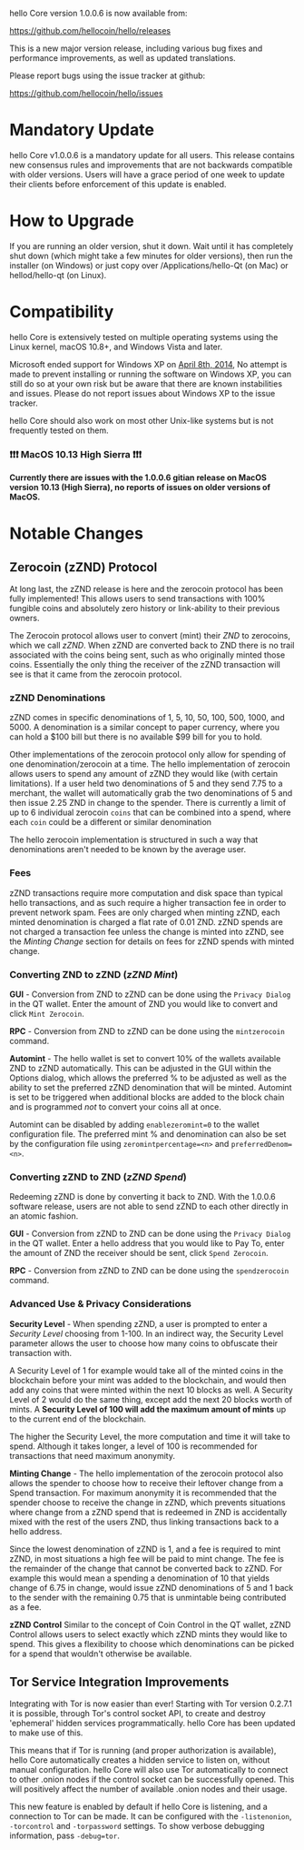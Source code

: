 hello Core version 1.0.0.6 is now available from:

  <https://github.com/hellocoin/hello/releases>

This is a new major version release, including various bug fixes and
performance improvements, as well as updated translations.

Please report bugs using the issue tracker at github:

  <https://github.com/hellocoin/hello/issues>

Mandatory Update
==============

hello Core v1.0.0.6 is a mandatory update for all users. This release contains new consensus rules and improvements that are not backwards compatible with older versions. Users will have a grace period of one week to update their clients before enforcement of this update is enabled.


How to Upgrade
==============

If you are running an older version, shut it down. Wait until it has completely shut down (which might take a few minutes for older versions), then run the installer (on Windows) or just copy over /Applications/hello-Qt (on Mac) or hellod/hello-qt (on Linux).

Compatibility
==============

hello Core is extensively tested on multiple operating systems using
the Linux kernel, macOS 10.8+, and Windows Vista and later.

Microsoft ended support for Windows XP on [April 8th, 2014](https://www.microsoft.com/en-us/WindowsForBusiness/end-of-xp-support),
No attempt is made to prevent installing or running the software on Windows XP, you
can still do so at your own risk but be aware that there are known instabilities and issues.
Please do not report issues about Windows XP to the issue tracker.

hello Core should also work on most other Unix-like systems but is not
frequently tested on them.

### :exclamation::exclamation::exclamation: MacOS 10.13 High Sierra :exclamation::exclamation::exclamation:

**Currently there are issues with the 1.0.0.6 gitian release on MacOS version 10.13 (High Sierra), no reports of issues on older versions of MacOS.**


Notable Changes
===============

Zerocoin (zZND) Protocol
---------------------

At long last, the zZND release is here and the zerocoin protocol has been fully implemented! This allows users to send transactions with 100% fungible coins and absolutely zero history or link-ability to their previous owners.

The Zerocoin protocol allows user to convert (mint) their *ZND* to zerocoins, which we call *zZND*. When zZND are converted back to ZND there is no trail associated with the coins being sent, such as who originally minted those coins. Essentially the only thing the receiver of the zZND transaction will see is that it came from the zerocoin protocol.

### zZND Denominations
zZND comes in specific denominations of 1, 5, 10, 50, 100, 500, 1000, and 5000. A denomination is a similar concept to paper currency, where you can hold a $100 bill but there is no available $99 bill for you to hold.

Other implementations of the zerocoin protocol only allow for spending of one denomination/zerocoin at a time. The hello implementation of zerocoin allows users to spend any amount of zZND they would like (with certain limitations). If a user held two denominations of 5 and they send 7.75 to a merchant, the wallet will automatically grab the two denominations of 5 and then issue 2.25 ZND in change to the spender. There is currently a limit of up to 6 individual zerocoin `coins` that can be combined into a spend, where each `coin` could be a different or similar denomination

The hello zerocoin implementation is structured in such a way that denominations aren't needed to be known by the average user.

### Fees
zZND transactions require more computation and disk space than typical hello transactions, and as such require a higher transaction fee in order to prevent network spam. Fees are only charged when minting zZND, each minted denomination is charged a flat rate of 0.01 ZND. zZND spends are not charged a transaction fee unless the change is minted into zZND, see the *Minting Change* section for details on fees for zZND spends with minted change.

### Converting ZND to zZND (*zZND Mint*)
**GUI** - Conversion from ZND to zZND can be done using the `Privacy Dialog` in the QT wallet. Enter the amount of ZND you would like to convert and click `Mint Zerocoin`.

**RPC** - Conversion from ZND to zZND can be done using the `mintzerocoin` command.

**Automint** - The hello wallet is set to convert 10% of the wallets available ZND to zZND automatically. This can be adjusted in the GUI within the Options dialog, which allows the preferred % to be adjusted as well as the ability to set the preferred zZND denomination that will be minted. Automint is set to be triggered when additional blocks are added to the block chain and is programmed *not* to convert your coins all at once.

Automint can be disabled by adding `enablezeromint=0` to the wallet configuration file. The preferred mint % and denomination can also be set by the configuration file using `zeromintpercentage=<n>` and `preferredDenom=<n>`.

### Converting zZND to ZND (*zZND Spend*)
Redeeming zZND is done by converting it back to ZND. With the 1.0.0.6 software release, users are not able to send zZND to each other directly in an atomic fashion.

**GUI** - Conversion from zZND to ZND can be done using the `Privacy Dialog` in the QT wallet. Enter a hello address that you would like to Pay To, enter the amount of ZND the receiver should be sent, click `Spend Zerocoin`.

**RPC** - Conversion from zZND to ZND can be done using the `spendzerocoin` command.

### Advanced Use & Privacy Considerations
**Security Level** - When spending zZND, a user is prompted to enter a *Security Level* choosing from 1-100. In an indirect way, the Security Level parameter allows the user to choose how many coins to obfuscate their transaction with.

A Security Level of 1 for example would take all of the minted coins in the blockchain before your mint was added to the blockchain, and would then add any coins that were minted within the next 10 blocks as well. A Security Level of 2 would do the same thing, except add the next 20 blocks worth of mints. A **Security Level of 100 will add the maximum amount of mints** up to the current end of the blockchain.

The higher the Security Level, the more computation and time it will take to spend. Although it takes longer, a level of 100 is recommended for transactions that need maximum anonymity.


**Minting Change** - The hello implementation of the zerocoin protocol also allows the spender to choose how to receive their leftover change from a Spend transaction. For maximum anonymity it is recommended that the spender choose to receive the change in zZND, which prevents situations where change from a zZND spend that is redeemed in ZND is accidentally mixed with the rest of the users ZND, thus linking transactions back to a hello address.

Since the lowest denomination of zZND is 1, and a fee is required to mint zZND, in most situations a high fee will be paid to mint change. The fee is the remainder of the change that cannot be converted back to zZND. For example this would mean a spending a denomination of 10 that yields change of 6.75 in change, would issue zZND denominations of 5 and 1 back to the sender with the remaining 0.75 that is unmintable being contributed as a fee.

**zZND Control**
Similar to the concept of Coin Control in the QT wallet, zZND Control allows users to select exactly which zZND mints they would like to spend. This gives a flexibility to choose which denominations can be picked for a spend that wouldn't otherwise be available.


Tor Service Integration Improvements
---------------------

Integrating with Tor is now easier than ever! Starting with Tor version 0.2.7.1 it is possible, through Tor's control socket API, to create and destroy 'ephemeral' hidden services programmatically. hello Core has been updated to make use of this.

This means that if Tor is running (and proper authorization is available), hello Core automatically creates a hidden service to listen on, without manual configuration. hello Core will also use Tor automatically to connect to other .onion nodes if the control socket can be successfully opened. This will positively affect the number of available .onion nodes and their usage.

This new feature is enabled by default if hello Core is listening, and a connection to Tor can be made. It can be configured with the `-listenonion`, `-torcontrol` and `-torpassword` settings. To show verbose debugging information, pass `-debug=tor`.

